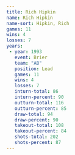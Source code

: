 ```yaml
---
title: Rich Hipkin
name: Rich Hipkin
name-sort: Hipkin, Rich
games: 11
wins: 4
losses: 7
years:
 - year: 1993
   event: Brier
   team: "AB"
   position: Lead
   games: 11
   wins: 4
   losses: 7
   inturn-total: 86
   inturn-percent: 90
   outturn-total: 116
   outturn-percent: 85
   draw-total: 94
   draw-percent: 90
   takeout-total: 108
   takeout-percent: 84
   shots-total: 202
   shots-percent: 87
---
```

